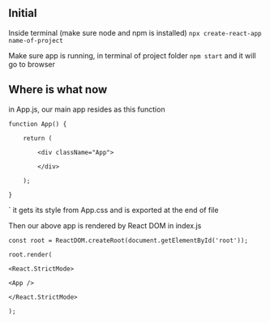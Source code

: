 ## Initial

Inside terminal (make sure node and npm is installed)
`npx create-react-app name-of-project`

Make sure app is running, in terminal of project folder
`npm start` and it will go to browser

## Where is what now

in App.js, our main app resides as this function
```
function App() {

	return (
	
		<div className="App">
		
		</div>
	
	);

}
```
`
it gets its style from App.css and is exported at the end of file

Then our above app is rendered by React DOM in index.js
```
const root = ReactDOM.createRoot(document.getElementById('root'));

root.render(

<React.StrictMode>

<App />

</React.StrictMode>

);
```

